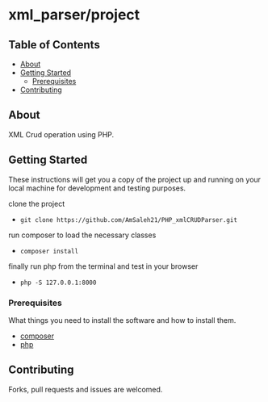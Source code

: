 # xml_parser/project

## Table of Contents

- [About](#about)
- [Getting Started](#getting_started)
    - [Prerequisites](#Prerequisites)
- [Contributing](#CONTRIBUTING.md)

## About <a name = "about"></a>

XML Crud operation using PHP.

## Getting Started <a name = "getting_started"></a>

These instructions will get you a copy of the project up and running on your local machine for development and testing purposes. 

clone the project
- ```git clone https://github.com/AmSaleh21/PHP_xmlCRUDParser.git```

run composer to load the necessary classes
- ```composer install```

finally run php from the terminal and test in your browser
- ```php -S 127.0.0.1:8000```


### Prerequisites

What things you need to install the software and how to install them.

* [composer](https://getcomposer.org/)
* [php](https://php.net)


## Contributing <a name = "usage"></a>
Forks, pull requests and issues are welcomed.

